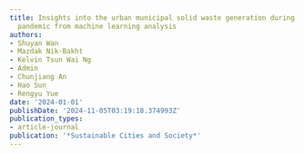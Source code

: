 ```yaml
---
title: Insights into the urban municipal solid waste generation during the COVID-19
  pandemic from machine learning analysis
authors:
- Shuyan Wan
- Mazdak Nik-Bakht
- Kelvin Tsun Wai Ng
- Admin
- Chunjiang An
- Hao Sun
- Rengyu Yue
date: '2024-01-01'
publishDate: '2024-11-05T03:19:18.374993Z'
publication_types:
- article-journal
publication: '*Sustainable Cities and Society*'
---
```

